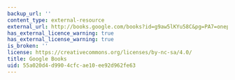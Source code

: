 ```yaml
---
backup_url: ''
content_type: external-resource
external_url: http://books.google.com/books?id=g9aw5lKYu58C&pg=PA7=onepage
has_external_licence_warning: true
has_external_license_warning: true
is_broken: ''
license: https://creativecommons.org/licenses/by-nc-sa/4.0/
title: Google Books
uid: 55a020d4-d990-4cfc-ae10-ee92d962fe63
---
```

